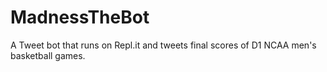 # MadnessTheBot
A Tweet bot that runs on Repl.it and tweets final scores of D1 NCAA men's basketball games.
